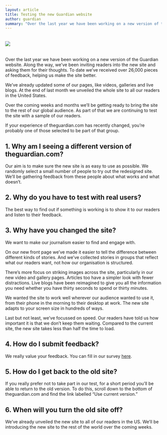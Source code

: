 ```yaml
---
layout: article
title: Testing the new Guardian website
author: guardian
summary: "Over the last year we have been working on a new version of theguardian.com website. As we’ve been doing that, we’ve been inviting readers into the new site and asking them for their thoughts."
---
```


<img src="/assets/images/devices.jpg" style="margin:20px 0;" />

Over the last year we have been working on a new version of the Guardian website. Along the way, we’ve been inviting readers into the new site and asking them for their thoughts. To date we’ve received over 26,000 pieces of feedback, helping us make the site better.

We’ve already updated some of our pages, like videos, galleries and live blogs. At the end of last month we unveiled the whole site to all our readers in the United States.

Over the coming weeks and months we’ll be getting ready to bring the site to the rest of our global audience. As part of that we are continuing to test the site with a sample of our readers.

If your experience of theguardian.com has recently changed, you’re probably one of those selected to be part of that group.

## 1. Why am I seeing a different version of theguardian.com?

Our aim is to make sure the new site is as easy to use as possible. We randomly select a small number of people to try out the redesigned site. We’ll be gathering feedback from these people about what works and what doesn’t.  

## 2. Why do you have to test with real users?

The best way to find out if something is working is to show it to our readers and listen to their feedback.

## 3. Why have you changed the site?

We want to make our journalism easier to find and engage with.

On our new front page we’ve made it easier to tell the difference between different kinds of stories. And we’ve collected stories in groups that reflect what our readers want, not how our organisation is structured.

There’s more focus on striking images across the site, particularly in our new video and gallery pages. Articles too have a simpler look with fewer distractions. Live blogs have been reimagined to give you all the information you need whether you have thirty seconds to spend or thirty minutes.

We wanted the site to work well wherever our audience wanted to use it, from their phone in the morning to their desktop at work. The new site adapts to your screen size in hundreds of ways.

Last but not least, we’ve focussed on speed. Our readers have told us how important it is that we don’t keep them waiting. Compared to the current site, the new site takes less than half the time to load.

## 4. How do I submit feedback?

We really value your feedback.  You can fill in our survey [here](https://www.surveymonkey.com/s/theguardian-beta-feedback).

## 5. How do I get back to the old site?

If you really prefer not to take part in our test, for a short period you’ll be able to return to the old version. To do this, scroll down to the bottom of theguardian.com and find the link labelled “Use current version.”

## 6. When will you turn the old site off?

We’ve already unveiled the new site to all of our readers in the US.   We’ll be introducing the new site to the rest of the world over the coming weeks.